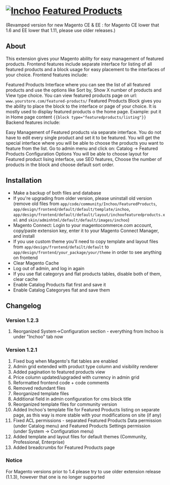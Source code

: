 # [![Inchoo](http://inchoo.net/wp-content/themes/inchoo3/images/logo-inchoo.png)](http://inchoo.net) [Featured Products](http://inchoo.net/ecommerce/magento/featured-products-on-magento-frontpage/)

(Revamped version for new Magento CE & EE : for Magento CE lower that 1.6 and EE lower that 1.11, please use older releases.)

## About

This extension gives your Magento ability for easy management of featured products. Frontend features include separate interface for listing of all featured products and a block usage for easy placement to the interfaces of your choice. Frontend features include:

Featured Products Interface where you can see the list of all featured products and use the options like Sort by, Show X number of products and View type choice.
You can view featured products page on url: ``www.yourstore.com/featured-products/``
Featured Products Block gives you the ability to place the block to the interface or page of your choice. It is mostly used to display featured products o the home page.
Example: put it in Home page content ``{{block type="featuredproducts/listing"}}``
Backend features include:

Easy Management of Featured products via separate interface. You do not have to edit every single product and set it to be featured. You will get the special interface where you will be able to choose the products you want to feature from the list.
Go to admin menu and click on: Catalog -> Featured Products
Configuration Options You will be able to choose layout for Featured product lising interface, use SEO features, Choose the number of products in the block and choose default sort order.
 
## Installation

- Make a backup of both files and database
- If you're upgrading from older version, please uninstall old version (remove old files from ``app/code/community/Inchoo/FeaturedProducts``, ``app/design/frontend/default/default/template/inchoo``, ``app/design/frontend/default/default/layout/inchoofeaturedproducts.xml`` and ``skin/adminhtml/default/default/images/inchoo``)
- Magento Connect: Login to your magentocommerce.com account, copy/paste extension key, enter it to your Magento Connect Manager, and install
- If you use custom theme you'll need to copy template and layout files from ``app/design/frontend/defailt/default`` to ``app/design/frontend/your_package/your/theme`` in order to see anything on frontend
- Clear Magento Cache
- Log out of admin, and log in again
- If you use flat categorys and flat products tables, disable both of them, clear cache
- Enable Catalog Products flat first and save it
- Enable Catalog Categoryes flat and save them
 
## Changelog

### Version 1.2.3
 1. Reorganized System->Configuration section - everything from Inchoo is under "Inchoo" tab now
 

### Version 1.2.1
 1. Fixed bug when Magento's flat tables are enabled
 2. Admin grid extended with product type column and visibility renderer
 3. Added pagination to featured products view
 4. Price column updated/upgraded with currency in admin grid
 5. Reformatted frontend code + code comments
 6. Removed redundant files
 7. Reorganized template files
 8. Additional field in admin configuration for cms block title
 9. Reorganized template files for community version
 10. Added Inchoo's template file for Featured Products listing on separate page, as this way is more stable with your modifications on site (if any)
 11. Fixed ACL permissions - separated Featured Products Data permission (under Catalog menu) and Featured Products Settings permission (under System -> Configuration menu)
 12. Added template and layout files for default themes (Community, Professional, Enterprise)
 13. Added breadcrumbs for Featured Products page
 
### Notice

For Magento versions prior to 1.4 please try to use older extension release (1.1.3), however that one is no longer supported
